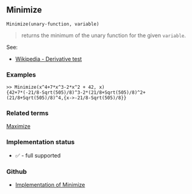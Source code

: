 ## Minimize

```
Minimize(unary-function, variable) 
```

> returns the minimum of the unary function for the given `variable`.
	
See:
* [Wikipedia - Derivative test](https://en.wikipedia.org/wiki/Derivative_test)
	
### Examples

```
>> Minimize(x^4+7*x^3-2*x^2 + 42, x) 
{42+7*(-21/8-Sqrt(505)/8)^3-2*(21/8+Sqrt(505)/8)^2+(21/8+Sqrt(505)/8)^4,{x->-21/8-Sqrt(505)/8}}
```

### Related terms 
[Maximize](Maximize.md) 






### Implementation status

* &#x2705; - full supported

### Github

* [Implementation of Minimize](https://github.com/axkr/symja_android_library/blob/master/symja_android_library/matheclipse-core/src/main/java/org/matheclipse/core/builtin/MinMaxFunctions.java#L976) 
